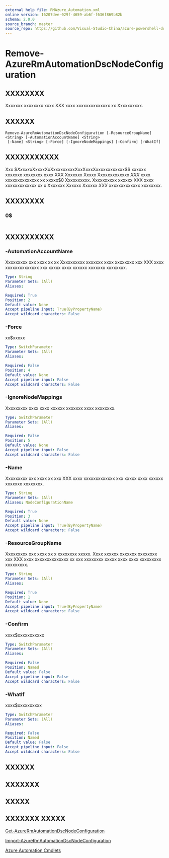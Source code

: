 ```yaml
---
external help file: RMAzure_Automation.xml
online version: 16207dee-029f-4659-ab6f-f636f869b82b
schema: 2.0.0
source_branch: master
source_repo: https://github.com/Visual-Studio-China/azure-powershell-docs-int
---
```


# Remove-AzureRmAutomationDscNodeConfiguration
## XXXXXXXX
Xxxxxxx xxxxxxxx xxxx XXX xxxx xxxxxxxxxxxxxx xx Xxxxxxxxxx.

## XXXXXX

```
Remove-AzureRmAutomationDscNodeConfiguration [-ResourceGroupName] <String> [-AutomationAccountName] <String>
 [-Name] <String> [-Force] [-IgnoreNodeMappings] [-Confirm] [-WhatIf]
```

## XXXXXXXXXXX
Xxx $$Xxxxxx$XxxxxXxXxxxxxxxxxXxxXxxxXxxxxxxxxxxxx$$ xxxxxx xxxxxxx xxxxxxxx xxxx XXX Xxxxxxx Xxxxx Xxxxxxxxxxxxx $XXX$ xxxx xxxxxxxxxxxxxx xx xxxxx$0 Xxxxxxxxxx.
Xxxxxxxxxx xxxxxx XXX xxxx xxxxxxxxxxxxx xx x Xxxxxxx Xxxxxx Xxxxxx $XXX$ xxxxxxxxxxxxx xxxxxxxx.

## XXXXXXXX

### 0$
```

```

## XXXXXXXXXX

### -AutomationAccountName
Xxxxxxxxx xxx xxxx xx xx Xxxxxxxxxx xxxxxxx xxxx xxxxxxxx xxx XXX xxxx xxxxxxxxxxxxxx xxx xxxxx xxxx xxxxxx xxxxxxx xxxxxxxx.

```yaml
Type: String
Parameter Sets: (All)
Aliases: 

Required: True
Position: 2
Default value: None
Accept pipeline input: True(ByPropertyName)
Accept wildcard characters: False
```

### -Force
xx$xxxxx

```yaml
Type: SwitchParameter
Parameter Sets: (All)
Aliases: 

Required: False
Position: 4
Default value: None
Accept pipeline input: False
Accept wildcard characters: False
```

### -IgnoreNodeMappings
Xxxxxxxxx xxxx xxxx xxxxxx xxxxxxx xxxx xxxxxxxx.

```yaml
Type: SwitchParameter
Parameter Sets: (All)
Aliases: 

Required: False
Position: 5
Default value: None
Accept pipeline input: False
Accept wildcard characters: False
```

### -Name
Xxxxxxxxx xxx xxxx xx xxx XXX xxxx xxxxxxxxxxxxx xxx xxxxx xxxx xxxxxx xxxxxxx xxxxxxxx.

```yaml
Type: String
Parameter Sets: (All)
Aliases: NodeConfigurationName

Required: True
Position: 3
Default value: None
Accept pipeline input: True(ByPropertyName)
Accept wildcard characters: False
```

### -ResourceGroupName
Xxxxxxxxx xxx xxxx xx x xxxxxxxx xxxxx.
Xxxx xxxxxx xxxxxxx xxxxxxxx xxx XXX xxxx xxxxxxxxxxxxxx xx xxx xxxxxxxx xxxxx xxxx xxxx xxxxxxxxx xxxxxxxxx.

```yaml
Type: String
Parameter Sets: (All)
Aliases: 

Required: True
Position: 1
Default value: None
Accept pipeline input: True(ByPropertyName)
Accept wildcard characters: False
```

### -Confirm
xxxx$xxxxxxxxxxx

```yaml
Type: SwitchParameter
Parameter Sets: (All)
Aliases: 

Required: False
Position: Named
Default value: False
Accept pipeline input: False
Accept wildcard characters: False
```

### -WhatIf
xxxx$xxxxxxxxxx

```yaml
Type: SwitchParameter
Parameter Sets: (All)
Aliases: 

Required: False
Position: Named
Default value: False
Accept pipeline input: False
Accept wildcard characters: False
```

## XXXXXX

## XXXXXXX

## XXXXX

## XXXXXXX XXXXX

[Get-AzureRmAutomationDscNodeConfiguration](16207dee-029f-4659-ab6f-f636f869b82b)

[Import-AzureRmAutomationDscNodeConfiguration](0ef99c72-89fd-478d-850e-50ed5a0aba17)

[Azure Automation Cmdlets](e3d89134-0c83-4dbf-8072-062bc6f843a6)


